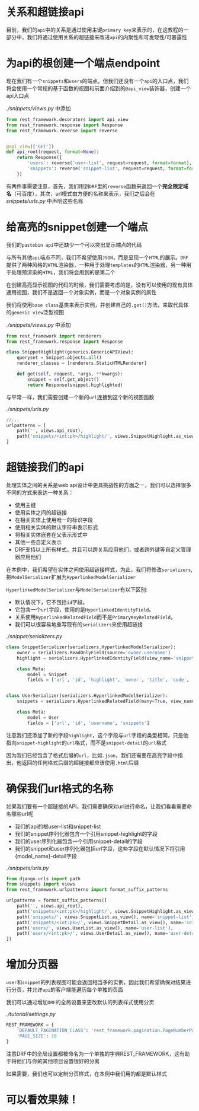 # 关系和超链接api

目前，我们的`api`中的关系是通过使用主键`primary key`来表示的，在这教程的一部分中，我们将通过使用关系的超链接来改进`api`的内聚性和可发现性/可暴露性

# 为api的根创建一个端点endpoint

现在我们有一个`snippets`和`users`的端点，但我们还没有一个`api`的入口点，我们将会使用一个常规的基于函数的视图和前面介绍到的`@api_view`装饰器，创建一个api入口点

*./snippets/views.py* 中添加

```python
from rest_framework.decorators import api_view
from rest_framework.response import Response
from rest_framework.reverse import reverse


@api_view(['GET'])
def api_root(request, format=None):
    return Response({
        'users': reverse('user-list', request=request, format=format),
        'snippets': reverse('snippet-list', request=request, format=format)
    })
```

有两件事需要注意，首先，我们用到`DRF`里的`reverse`函数来返回一个**完全限定域名**（可百度），其次，url模式由方便的名称来表示，我们之后会在 *snippets/urls.py* 中声明这些名称

# 给高亮的snippet创建一个端点

我们的`pastebin api`中还缺少一个可以突出显示端点的代码

与所有其他`api`端点不同，我们不希望使用`JSON`，而是呈现一个`HTML`的展示。`DRF`提供了两种风格的`HTML`渲染器，一种用于处理`templates`的`HTML`渲染器，另一种用于处理预渲染的`HTML`，我们将会用到的是第二个

在创建高亮显示视图的代码的时候，我们需要考虑的是，没有可以使用的现有具体通用视图，我们不是返回一个对象实例，而是一个对象实例的属性

我们将使用`base class`基类来表示实例，并创建自己的`.get()`方法，来取代具体的`generic view`泛型视图

*./snippets/views.py* 中添加

```python
from rest_framework import renderers
from rest_framework.response import Response

class SnippetHighlight(generics.GenericAPIView):
    queryset = Snippet.objects.all()
    renderer_classes = [renderers.StaticHTMLRenderer]

    def get(self, request, *args, **kwargs):
        snippet = self.get_object()
        return Response(snippet.highlighted)
```

与平常一样，我们需要创建一个新的`url`连接到这个新的视图函数

*./snippets/urls.py*

```python
//...
urlpatterns = [
    path('', views.api_root),
    path('snippets/<int:pk>/highlight/', views.SnippetHighlight.as_view()),
]
```

# 超链接我们的api

处理实体之间的关系是web api设计中更具挑战性的方面之一，我们可以选择很多不同的方式来表达一种关系：

- 使用主键
- 使用实体之间的超链接
- 在相关实体上使用唯一的标识字段
- 使用相关实体的默认字符串表示形式
- 将相关实体嵌套在父表示形式中
- 其他一些自定义表示
- DRF支持以上所有样式，并且可以跨关系应用他们，或者跨外键等自定义管理器应用他们

在本例中，我们希望在实体之间使用超链接样式，为此，我们将修改`serializers`,把`ModelSerializer`扩展为`HyperlinkedModelSerializer`

`HyperlinkedModelSerializer`与`ModelSerializer`有以下区别:

- 默认情况下，它不包括`id`字段。
- 它包含一个`url`字段，使用的是`HyperlinkedIdentityField`。
- 关系使用`HyperlinkedRelatedField`而不是`PrimaryKeyRelatedField`。
- 我们可以很容易地重写现有的`serializers`来使用超链接

*./snippet/serializers.py*

```python
class SnippetSerializer(serializers.HyperlinkedModelSerializer):
    owner = serializers.ReadOnlyField(source='owner.username')
    highlight = serializers.HyperlinkedIdentityField(view_name='snippet-highlight', format='html')

    class Meta:
        model = Snippet
        fields = ['url', 'id', 'highlight', 'owner', 'title', 'code', 'linenos', 'language', 'style']


class UserSerializer(serializers.HyperlinkedModelSerializer):
    snippets = serializers.HyperlinkedRelatedField(many=True, view_name='snippet-detail', read_only=True)

    class Meta:
        model = User
        fields = ['url', 'id', 'username', 'snippets']
```

注意我们还添加了新的字段`highlight`，这个字段与`url`字段的类型相同，只是他指向`snippet-highlight`的`url`格式，而不是`snippet-detail`的`url`格式

因为我们已经包含了格式后缀的`url`，比如`.json`，我们还需要在高亮字段中指出，他返回的任何格式后缀的超链接都应该使用`.html`后缀

# 确保我们url格式的名称

如果我们要有一个超链接的API，我们需要确保对url进行命名，让我们看看需要命名哪些url呢

- 我们的api的根user-list和snippet-list
- 我们的snippet序列化器包含一个引用snippet-highlight的字段
- 我们的user序列化器包含一个引用snippet-detail的字段
- 我们的snippet和user序列化器包括url字段，这些字段在默认情况下将引用{model_name}-detail字段

*./snippets/urls.py*

```python
from django.urls import path
from snippets import views
from rest_framework.urlpatterns import format_suffix_patterns

urlpatterns = format_suffix_patterns([
    path('', views.api_root),
    path('snippets/<int:pk>/highlight/', views.SnippetHighlight.as_view(), name='snippet-highlight'),
    path('snippets/', views.SnippetList.as_view(), name='snippet-list'),
    path('snippets/<int:pk>/', views.SnippetDetail.as_view(), name='snippet-detail'),
    path('users/', views.UserList.as_view(), name='user-list'),
    path('users/<int:pk>/', views.UserDetail.as_view(), name='user-detail'),
])
```

# 增加分页器

`user`和`snippet`的列表视图可能会返回相当多的实例，因此我们希望确保对结果进行分页，并允许`api`的客户端能遍历每个单独的页面

我们可以通过增加`DRF`的全局设置来更改默认的列表样式使用分页

*./tutorial/settings.py*

```python
REST_FRAMEWORK = {
    'DEFAULT_PAGINATION_CLASS': 'rest_framework.pagination.PageNumberPagination',
    'PAGE_SIZE': 10
}
```

注意DRF中的全局设置都被命名为一个单独的字典REST_FRAMEWORK，这有助于将他们与你的其他项目设置很好的分离

如果需要，我们也可以定制分页样式，在本例中我们用的都是默认样式

# 可以看效果辣！